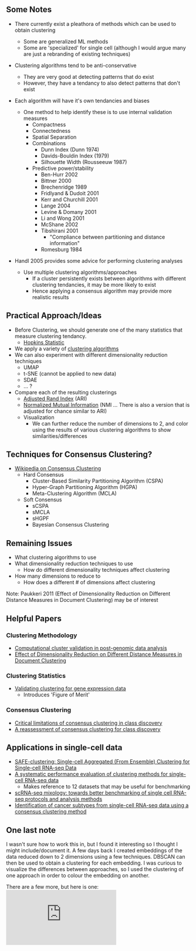 Some Notes
-----------

* There currently exist a pleathora of methods which can be used to obtain clustering
	* Some are generalized ML methods
	* Some are 'specialized' for single cell (although I would argue many are just a rebranding of existing techniques)

* Clustering algorithms tend to be anti-conservative
	* They are very good at detecting patterns that do exist
	* However, they have a tendancy to also detect patterns that don't exist

* Each algorithm will have it's own tendancies and biases
	* One method to help identify these is to use internal validation measures
		* Compactness
		* Connectedness
		* Spatial Separation
		* Combinations
			* Dunn Index (Dunn 1974)
			* Davids-Bouldin Index (1979)
			* Silhouette Width (Rousseeuw 1987)
		* Predictive power/stability
			* Ben-Hurr 2002
			* Bittner 2000
			* Brechenridge 1989
			* Fridlyand & Dudoit 2001
			* Kerr and Churchill 2001
			* Lange 2004
			* Levine & Domany 2001
			* Li and Wong 2001
			* McShane 2002
			* Tibshirani 2001 
				* "Compliance between partitioning and distance information"
			* Romesburg 1984

* Handl 2005 provides some advice for performing clustering analyses
	* Use multiple clustering algorithms/approaches
		* If a cluster persistently exists between algorithms with different clustering tendancies, it may be more likely to exist
		* Hence applying a consensus algorithm may provide more realistic results

Practical Approach/Ideas
------------------------
* Before Clustering, we should generate one of the many statistics that measure clustering tendancy.
	* [Hopkins Statistic](https://en.wikipedia.org/wiki/Hopkins_statistic)
* We apply a variety of [clustering algorithms](https://scikit-learn.org/stable/modules/clustering.html)
* We can also experiment with different dimensionality reduction techniques
	* UMAP
	* t-SNE (cannot be applied to new data)
	* SDAE
	* ... ?
* Compare each of the resulting clusterings
	* [Adjusted Rand Index](https://scikit-learn.org/stable/modules/generated/sklearn.metrics.adjusted_rand_score.html) (ARI)
	* [Normalized Mutual Information](https://scikit-learn.org/stable/modules/generated/sklearn.metrics.normalized_mutual_info_score.html) (NMI ... There is also a version that is adjusted for chance similar to ARI)
	* Visualization
		* We can further reduce the number of dimensions to 2, and color using the results of various clustering algorithms to show similarities/differences
		
Techniques for Consensus Clustering?
------------------------------------
* [Wikipedia on Consensus Clustering](https://en.wikipedia.org/wiki/Consensus_clustering)
	* Hard Consensus
		* Cluster-Based Similarity Partitioning Algorithm (CSPA)
		* Hyper-Graph Partitioning Algorithm (HGPA)
		* Meta-Clustering Algorithm (MCLA)
	* Soft Consensus
		* sCSPA
		* sMCLA
		* sHGPF
		* Bayesian Consensus Clustering

Remaining Issues
----------------
* What clustering algorithms to use
* What dimensionality reduction techniques to use
	* How do different dimensionality techniques affect clustering
* How many dimensions to reduce to
	* How does a different # of dimensions affect clustering

Note: Paukkeri 2011 (Effect of Dimensionality Reduction on Different Distance Measures in Document Clustering) may be of interest

Helpful Papers
--------------
### Clustering Methodology
* [Computational cluster validation in post-genomic data analysis](https://academic.oup.com/bioinformatics/article/21/15/3201/195678)
* [Effect of Dimensionality Reduction on Different Distance Measures in Document Clustering](https://link.springer.com/chapter/10.1007/978-3-642-24965-5_19)

### Clustering Statistics
* [Validating clustering for gene expression data](https://academic.oup.com/bioinformatics/article/17/4/309/328189)
	* Introduces 'Figure of Merit'
### Consensus Clustering
* [Critical limitations of consensus clustering in class discovery](https://www.nature.com/articles/srep06207)
* [A reassessment of consensus clustering for class discovery](https://www.biorxiv.org/content/biorxiv/early/2014/02/13/002642.full.pdf)

## Applications in single-cell data
* [SAFE-clustering: Single-cell Aggregated (From Ensemble) Clustering for Single-cell RNA-seq Data](https://www.biorxiv.org/content/early/2018/08/06/215723)
* [A systematic performance evaluation of clustering methods for single-cell RNA-seq data](https://www.ncbi.nlm.nih.gov/pmc/articles/PMC6134335/)
	* Makes reference to 12 datasets that may be useful for benchmarking
* [scRNA-seq mixology: towards better benchmarking of single cell RNA-seq protocols and analysis methods](https://www.biorxiv.org/content/early/2018/10/08/433102)
* [Identification of cancer subtypes from single-cell RNA-seq data using a consensus clustering method](https://bmcmedgenomics.biomedcentral.com/articles/10.1186/s12920-018-0433-z)

One last note
-------------
I wasn't sure how to work this in, but I found it interesting so I thought I might include/document it.
A few days back I created embeddings of the data reduced down to 2 dimensions using a few techniques.
DBSCAN can then be used to obtain a clustering for each embedding.  I was curious to visualize the differences
between approaches, so I used the clustering of one approach in order to colour the embedding on another.

There are a few more, but here is one:
![Umap clusters shown on pca->tsne embedding](https://github.com/ForrestCKoch/SVR2019-DL-Models/blob/master/Diary/umap-cluster_over_pca-mctsne_embedding.pdf)

